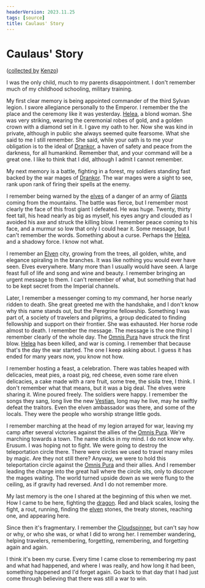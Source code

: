 ```yaml
---
headerVersion: 2023.11.25
tags: [source]
title: Caulaus' Story
---
```

# Caulaus' Story
([collected by](<../session-notes/session-67-dufr.md>) [Kenzo](<../../../people/pcs/dunmar-fellowship/kenzo.md>))

I was the only child, much to my parents disappointment. I don't remember much of my childhood schooling, military training.

My first clear memory is being appointed commander of the third Sylvan legion. I swore allegiance personally to the Emperor. I remember the the place and the ceremony like it was yesterday. [Helea](<../../../people/historical-figures/drankorian-emperors/helea.md>), a blond woman. She was very striking, wearing the ceremonial robes of gold, and a golden crown with a diamond set in it. I gave my oath to her. Now she was
kind in private, although in public she always seemed quite fearsome. What she said to me I still remember. She said, while your oath is to me your obligation is to the ideal of [Drankor](<../../../history/drankorian-era/drankor.md>), a haven of safety and peace from the darkness, for all humankind. Remember that, and your command will be a great one. I like to think that I did, although I admit I cannot remember.

My next memory is a battle, fighting in a forest, my soldiers standing fast backed by the war mages of [Drankor](<../../../history/drankorian-era/drankor.md>). The war mages were a sight to see, rank upon rank of firing their spells at the enemy.

I remember being warned by the [elves](<../../../species/elves.md>) of a danger of an army of [Giants](<../../../species/unusual-species/giants.md>) coming from the mountains. The battle was fierce, but I remember most clearly the face of this frost giant I defeated. He was huge. Twenty, thirty feet tall, his head nearly as big as myself, his eyes angry and clouded as I avoided his axe and struck the killing blow. I remember peace coming to his face, and a murmur so low that only I could hear it. Some message, but I can't remember the words. Something about a curse. Perhaps the [Helea](<../../../people/historical-figures/drankorian-emperors/helea.md>), and a shadowy force. I know not what.

I remember an [Elven](<../../../species/elves.md>) city, growing from the trees, all golden, white, and elegance spiraling in the branches. It was like nothing you would ever have seen. Elves everywhere. Many more than I usually would have seen. A large feast full of life and song and wine and beauty. I remember bringing an urgent message to them. I can't remember of what, but something that had to be kept secret from the Imperial channels.

Later, I remember a messenger coming to my command, her horse nearly ridden to death. She great greeted me with the handshake, and I don't know why this name stands out, but the Peregrine fellowship. Something I was part of, a society of travelers and pilgrims, a group dedicated to finding fellowship and support on their frontier. She was exhausted. Her horse rode almost to death. I remember the message. The message is the one thing I remember clearly of the whole day. The [Omnis Pura](<../../../groups/drankorian-societies/omnis-pura.md>)  have struck the first blow. [Helea](<../../../people/historical-figures/drankorian-emperors/helea.md>) has been killed, and war is coming. I remember that because that's the day the war started. The one I keep asking about. I guess it has ended for many years now, you know not how.

I remember hosting a feast, a celebration. There was tables heaped with delicacies, meat pies, a roast pig, red cheese, even some rare elven delicacies, a cake made with a rare fruit, some tree, the sisila tree, I think. I don't remember what that means, but it was a big deal. The elves were sharing it. Wine poured freely. The soldiers were happy. I remember the songs they sang, long live the new [Vestian](<../../../people/historical-figures/drankorian-emperors/vestian.md>), long may he live, may he swiftly defeat the traitors. Even the elven ambassador was there, and some of the locals. They were the people who worship strange little gods.

I remember marching at the head of my legion arrayed for war, leaving my camp after several victories against the allies of the [Omnis Pura](<../../../groups/drankorian-societies/omnis-pura.md>). We're marching towards a town. The name sticks in my mind. I do not know why. Erusum. I was hoping not to fight. We were going to destroy the teleportation circle there. There were circles we used to travel many miles by magic. Are they not still there? Anyway, we were to hold this teleportation circle against the [Omnis Pura](<../../../groups/drankorian-societies/omnis-pura.md>) and their allies. And I remember leading the charge into the great hall where the circle sits, only to discover the mages waiting. The world turned upside down as we were flung to the ceiling, as if gravity had reversed. And I do not remember more.

My last memory is the one I shared at the beginning of this when we met. How I came to be here, fighting the [dragon](<../../../species/unusual-species/dragons.md>). Red and black scales, losing the fight, a rout, running, finding the [elven](<../../../species/elves.md>) stones, the treaty stones, reaching one, and appearing here.

Since then it's fragmentary. I remember the [Cloudspinner](<../../../people/extraplanar-powers/archfey/cloudspinner.md>), but can't say how or why, or who she was, or what I did to wrong her. I remember wandering, helping travelers, remembering, forgetting, remembering, and forgetting again and again.

I think it's been my curse. Every time I came close to remembering my past and what had happened, and where I was really, and how long it had been, something happened and I'd forget again. Go back to that day that I had just come through believing that there was still a war to win. 


